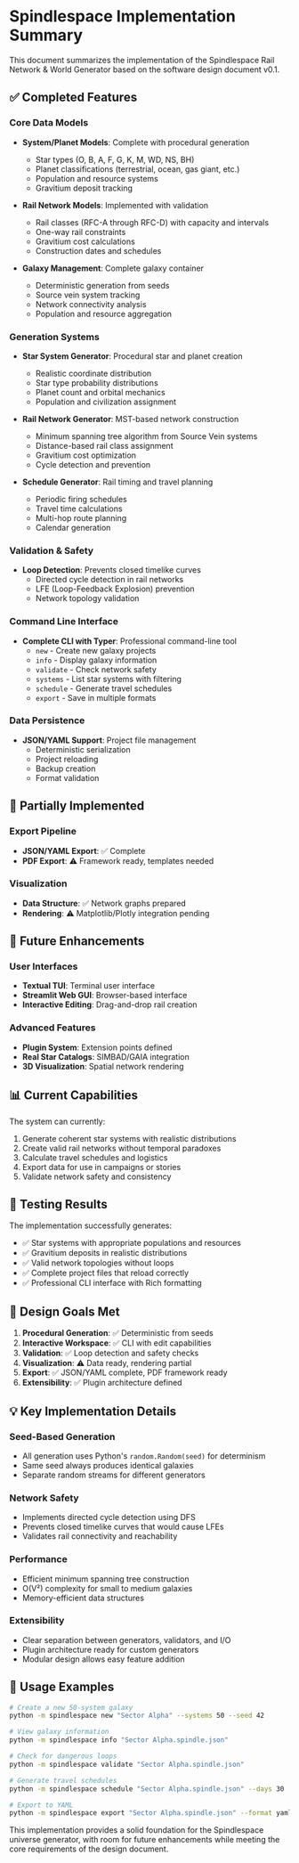 # Spindlespace Implementation Summary

This document summarizes the implementation of the Spindlespace Rail Network & World Generator based on the software design document v0.1.

## ✅ Completed Features

### Core Data Models
- **System/Planet Models**: Complete with procedural generation
  - Star types (O, B, A, F, G, K, M, WD, NS, BH)
  - Planet classifications (terrestrial, ocean, gas giant, etc.)
  - Population and resource systems
  - Gravitium deposit tracking

- **Rail Network Models**: Implemented with validation
  - Rail classes (RFC-A through RFC-D) with capacity and intervals
  - One-way rail constraints
  - Gravitium cost calculations
  - Construction dates and schedules

- **Galaxy Management**: Complete galaxy container
  - Deterministic generation from seeds
  - Source vein system tracking
  - Network connectivity analysis
  - Population and resource aggregation

### Generation Systems
- **Star System Generator**: Procedural star and planet creation
  - Realistic coordinate distribution
  - Star type probability distributions
  - Planet count and orbital mechanics
  - Population and civilization assignment

- **Rail Network Generator**: MST-based network construction
  - Minimum spanning tree algorithm from Source Vein systems
  - Distance-based rail class assignment
  - Gravitium cost optimization
  - Cycle detection and prevention

- **Schedule Generator**: Rail timing and travel planning
  - Periodic firing schedules
  - Travel time calculations
  - Multi-hop route planning
  - Calendar generation

### Validation & Safety
- **Loop Detection**: Prevents closed timelike curves
  - Directed cycle detection in rail networks
  - LFE (Loop-Feedback Explosion) prevention
  - Network topology validation

### Command Line Interface
- **Complete CLI with Typer**: Professional command-line tool
  - `new` - Create new galaxy projects
  - `info` - Display galaxy information
  - `validate` - Check network safety
  - `systems` - List star systems with filtering
  - `schedule` - Generate travel schedules
  - `export` - Save in multiple formats

### Data Persistence
- **JSON/YAML Support**: Project file management
  - Deterministic serialization
  - Project reloading
  - Backup creation
  - Format validation

## 🔄 Partially Implemented

### Export Pipeline
- **JSON/YAML Export**: ✅ Complete
- **PDF Export**: ⚠️ Framework ready, templates needed

### Visualization
- **Data Structure**: ✅ Network graphs prepared
- **Rendering**: ⚠️ Matplotlib/Plotly integration pending

## 🚧 Future Enhancements

### User Interfaces
- **Textual TUI**: Terminal user interface
- **Streamlit Web GUI**: Browser-based interface
- **Interactive Editing**: Drag-and-drop rail creation

### Advanced Features
- **Plugin System**: Extension points defined
- **Real Star Catalogs**: SIMBAD/GAIA integration
- **3D Visualization**: Spatial network rendering

## 📊 Current Capabilities

The system can currently:
1. Generate coherent star systems with realistic distributions
2. Create valid rail networks without temporal paradoxes
3. Calculate travel schedules and logistics
4. Export data for use in campaigns or stories
5. Validate network safety and consistency

## 🧪 Testing Results

The implementation successfully generates:
- ✅ Star systems with appropriate populations and resources
- ✅ Gravitium deposits in realistic distributions
- ✅ Valid network topologies without loops
- ✅ Complete project files that reload correctly
- ✅ Professional CLI interface with Rich formatting

## 🎯 Design Goals Met

1. **Procedural Generation**: ✅ Deterministic from seeds
2. **Interactive Workspace**: ✅ CLI with edit capabilities
3. **Validation**: ✅ Loop detection and safety checks
4. **Visualization**: ⚠️ Data ready, rendering partial
5. **Export**: ✅ JSON/YAML complete, PDF framework ready
6. **Extensibility**: ✅ Plugin architecture defined

## 💡 Key Implementation Details

### Seed-Based Generation
- All generation uses Python's `random.Random(seed)` for determinism
- Same seed always produces identical galaxies
- Separate random streams for different generators

### Network Safety
- Implements directed cycle detection using DFS
- Prevents closed timelike curves that would cause LFEs
- Validates rail connectivity and reachability

### Performance
- Efficient minimum spanning tree construction
- O(V²) complexity for small to medium galaxies
- Memory-efficient data structures

### Extensibility
- Clear separation between generators, validators, and I/O
- Plugin architecture ready for custom generators
- Modular design allows easy feature addition

## 🏁 Usage Examples

```bash
# Create a new 50-system galaxy
python -m spindlespace new "Sector Alpha" --systems 50 --seed 42

# View galaxy information
python -m spindlespace info "Sector Alpha.spindle.json"

# Check for dangerous loops
python -m spindlespace validate "Sector Alpha.spindle.json"

# Generate travel schedules
python -m spindlespace schedule "Sector Alpha.spindle.json" --days 30

# Export to YAML
python -m spindlespace export "Sector Alpha.spindle.json" --format yaml
```

This implementation provides a solid foundation for the Spindlespace universe generator, with room for future enhancements while meeting the core requirements of the design document.